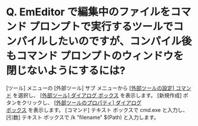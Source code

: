 # Q. EmEditor で編集中のファイルをコマンド プロンプトで実行するツールでコンパイルしたいのですが、コンパイル後もコマンド  プロンプトのウィンドウを閉じないようにするには?

\[ツール\] メニューの \[外部ツール\] サブ メニューから [\[外部ツールの設定\] コマンド](../../cmd/tools/customize_tools) を選択し、 [\[外部ツール\] ダイアログ ボックス](../../dlg/tools/index) を表示します。 \[新規作成\]
ボタンをクリックし、 [\[外部ツールのプロパティ\] ダイアログ \
ボックス](../../dlg/tools/properties/index) を表示します。 \[コマンド\] テキスト
ボックスで cmd.exe と入力し、 \[引数\]
テキスト ボックスで /k "filename" $(Path) と入力します。

